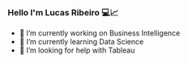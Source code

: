 ### Hello I'm Lucas Ribeiro 💻📈

<!--
**OLucasAlves/OLucasAlves** is a ✨ _special_ ✨ repository because its `README.md` (this file) appears on your GitHub profile.

Here are some ideas to get you started:
-->
- 🔭 I’m currently working on Business Intelligence
- 🌱 I’m currently learning Data Science
- 🤔 I’m looking for help with Tableau

